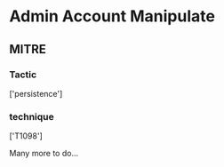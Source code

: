 # Admin Account Manipulate

## MITRE

### Tactic
['persistence']

### technique
['T1098']

Many more to do...
